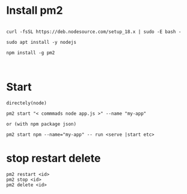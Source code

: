 # Install pm2


```

curl -fsSL https://deb.nodesource.com/setup_18.x | sudo -E bash -

sudo apt install -y nodejs

npm install -g pm2



```

# Start

```
directely(node)

pm2 start "< commmads node app.js >" --name "my-app"

or (with npm package json)

pm2 start npm --name="my-app" -- run <serve |start etc>

```

# stop restart delete

```
pm2 restart <id>
pm2 stop <id>
pm2 delete <id>

```